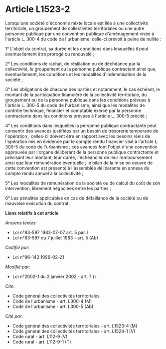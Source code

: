 # Article L1523-2

Lorsqu'une société d'économie mixte locale est liée à une collectivité territoriale, un groupement de collectivités
territoriales ou une autre personne publique par une convention publique d'aménagement visée à l'article L. 300-4 du code de
l'urbanisme, celle-ci prévoit à peine de nullité :

1° L'objet du contrat, sa durée et les conditions dans lesquelles il peut éventuellement être prorogé ou renouvelé ;

2° Les conditions de rachat, de résiliation ou de déchéance par la collectivité, le groupement ou la personne publique
contractant ainsi que, éventuellement, les conditions et les modalités d'indemnisation de la société ;

3° Les obligations de chacune des parties et notamment, le cas échéant, le montant de la participation financière de la
collectivité territoriale, du groupement ou de la personne publique dans les conditions prévues à l'article L. 300-5 du code
de l'urbanisme, ainsi que les modalités de contrôle technique, financier et comptable exercé par la personne contractante
dans les conditions prévues à l'article L. 300-5 précité ;

4° Les conditions dans lesquelles la personne publique contractante peut consentir des avances justifiées par un besoin de
trésorerie temporaire de l'opération ; celles-ci doivent être en rapport avec les besoins réels de l'opération mis en
évidence par le compte rendu financier visé à l'article L. 300-5 du code de l'urbanisme ; ces avances font l'objet d'une
convention approuvée par l'organe délibérant de la personne publique contractante et précisant leur montant, leur durée,
l'échéancier de leur remboursement ainsi que leur rémunération éventuelle ; le bilan de la mise en oeuvre de cette convention
est présenté à l'assemblée délibérante en annexe du compte rendu annuel à la collectivité ;

5° Les modalités de rémunération de la société ou de calcul du coût de son intervention, librement négociées entre les
parties ;

6° Les pénalités applicables en cas de défaillance de la société ou de mauvaise exécution du contrat.

**Liens relatifs à cet article**

_Anciens textes_:

  - Loi n°83-597 1983-07-07 art. 5 par. I
  - Loi n°83-597 du 7 juillet 1983 - art. 5 (Ab)

_Codifié par_:

  - Loi n°96-142 1996-02-21

_Modifié par_:

  - Loi n°2002-1 du 2 janvier 2002 - art. 7 ()

_Cite_:

  - Code général des collectivités territoriales
  - Code de l'urbanisme - art. L300-4 (M)
  - Code de l'urbanisme - art. L300-5 (Ab)

_Cité par_:

  - Code général des collectivités territoriales - art. L1523-4 (M)
  - Code général des collectivités territoriales - art. L1524-1 (V)
  - Code rural - art. L112-9 (V)
  - Code rural - art. L112-9-1 (T)
